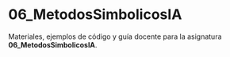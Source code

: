 # 06_MetodosSimbolicosIA

Materiales, ejemplos de código y guía docente para la asignatura **06_MetodosSimbolicosIA**.
